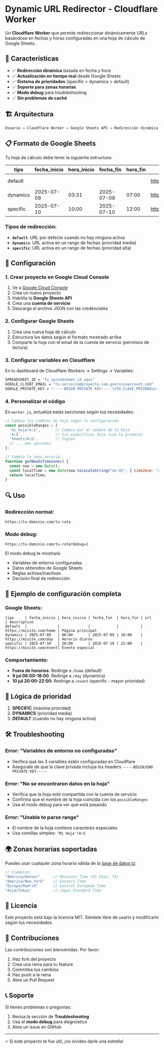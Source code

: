 
# Dynamic URL Redirector - Cloudflare Worker

Un **Cloudflare Worker** que permite redireccionar dinámicamente URLs basándose en fechas y horas configuradas en una hoja de cálculo de Google Sheets.

## 🚀 Características

- ✅ **Redirección dinámica** basada en fecha y hora
- ✅ **Actualización en tiempo real** desde Google Sheets
- ✅ **Sistema de prioridades** (specific > dynamics > default)
- ✅ **Soporte para zonas horarias**
- ✅ **Modo debug** para troubleshooting
- ✅ **Sin problemas de caché**

## 🏗️ Arquitectura

```
Usuario → Cloudflare Worker → Google Sheets API → Redirección dinámica
```

## 📋 Formato de Google Sheets

Tu hoja de cálculo debe tener la siguiente estructura:

| tipo     | fecha_inicio | hora_inicio | fecha_fin  | hora_fin | url                    | description |
|----------|-------------|-------------|------------|----------|------------------------|-------------|
| default  |             |             |            |          | https://ejemplo.com/home | Página por defecto |
| dynamics | 2025-07-09  | 03:31       | 2025-07-09 | 07:00    | https://ejemplo.com/morning | Página matutina |
| specific | 2025-07-10  | 10:00       | 2025-07-10 | 12:00    | https://ejemplo.com/event | Evento especial |

### Tipos de redirección:

- **`default`**: URL por defecto cuando no hay ninguna activa
- **`dynamics`**: URL activa en un rango de fechas (prioridad media)
- **`specific`**: URL activa en un rango de fechas (prioridad alta)

## 🔧 Configuración

### 1. Crear proyecto en Google Cloud Console

1. Ve a [Google Cloud Console](https://console.cloud.google.com/)
2. Crea un nuevo proyecto
3. Habilita la **Google Sheets API**
4. Crea una **cuenta de servicio**
5. Descarga el archivo JSON con las credenciales

### 2. Configurar Google Sheets

1. Crea una nueva hoja de cálculo
2. Estructura los datos según el formato mostrado arriba
3. Comparte la hoja con el email de la cuenta de servicio (permisos de lectura)

### 3. Configurar variables en Cloudflare

En tu dashboard de Cloudflare Workers → Settings → Variables:

```bash
SPREADSHEET_ID = "tu_spreadsheet_id_aqui"
GOOGLE_CLIENT_EMAIL = "tu-servicio@proyecto.iam.gserviceaccount.com"
GOOGLE_PRIVATE_KEY = "-----BEGIN PRIVATE KEY-----\nTU_CLAVE_PRIVADA\n-----END PRIVATE KEY-----\n"
```

### 4. Personalizar el código

En `worker.js`, actualiza estas secciones según tus necesidades:

```javascript
// Cambia los nombres de hoja según tu configuración
const possibleRanges = [
  'mi_hoja!A:G',       // Cambia por el nombre de tu hoja
  'A:G',               // Sin especificar hoja (usa la primera)
  'Sheet1!A:G',        // Inglés
  // ... más opciones
];

// Cambia la zona horaria
function getNowInTimezone() {
  const now = new Date();
  const localTime = new Date(now.toLocaleString("en-US", { timeZone: "America/Denver" })); // Cambia aquí
  return localTime;
}
```

## 🔍 Uso

### Redirección normal:
```
https://tu-dominio.com/tu-ruta
```

### Modo debug:
```
https://tu-dominio.com/tu-ruta?debug=1
```

El modo debug te mostrará:
- Variables de entorno configuradas
- Datos obtenidos de Google Sheets
- Reglas activas/inactivas
- Decisión final de redirección

## 📝 Ejemplo de configuración completa

### Google Sheets:
```
tipo     | fecha_inicio | hora_inicio | fecha_fin  | hora_fin | url                    | description
default  |              |             |            |          | https://misite.com/home | Página principal
dynamics | 2025-07-09   | 06:00       | 2025-07-09 | 18:00    | https://misite.com/day  | Horario diurno
specific | 2025-07-10   | 20:00       | 2025-07-10 | 22:00    | https://misite.com/event| Evento especial
```

### Comportamiento:
- **Fuera de horarios**: Redirige a `/home` (default)
- **9 jul 06:00-18:00**: Redirige a `/day` (dynamics)
- **10 jul 20:00-22:00**: Redirige a `/event` (specific - mayor prioridad)

## 🔄 Lógica de prioridad

1. **SPECIFIC** (máxima prioridad)
2. **DYNAMICS** (prioridad media)
3. **DEFAULT** (cuando no hay ninguna activa)

## 🛠️ Troubleshooting

### Error: "Variables de entorno no configuradas"
- Verifica que las 3 variables estén configuradas en Cloudflare
- Asegúrate de que la clave privada incluya los headers `-----BEGIN/END PRIVATE KEY-----`

### Error: "No se encontraron datos en la hoja"
- Verifica que la hoja esté compartida con la cuenta de servicio
- Confirma que el nombre de la hoja coincida con los `possibleRanges`
- Usa el modo debug para ver qué está pasando

### Error: "Unable to parse range"
- El nombre de la hoja contiene caracteres especiales
- Usa comillas simples: `'Mi Hoja'!A:G`

## 🌍 Zonas horarias soportadas

Puedes usar cualquier zona horaria válida de la [base de datos tz](https://en.wikipedia.org/wiki/List_of_tz_database_time_zones):

```javascript
// Ejemplos:
"America/Denver"      // Mountain Time (El Paso, TX)
"America/New_York"    // Eastern Time
"Europe/Madrid"       // Central European Time
"Asia/Tokyo"          // Japan Standard Time
```

## 📄 Licencia

Este proyecto está bajo la licencia MIT. Siéntete libre de usarlo y modificarlo según tus necesidades.

## 🤝 Contribuciones

Las contribuciones son bienvenidas. Por favor:

1. Haz fork del proyecto
2. Crea una rama para tu feature
3. Commitea tus cambios
4. Haz push a la rama
5. Abre un Pull Request

## 📞 Soporte

Si tienes problemas o preguntas:

1. Revisa la sección de **Troubleshooting**
2. Usa el **modo debug** para diagnóstico
3. Abre un issue en GitHub

---

⭐ Si este proyecto te fue útil, ¡no olvides darle una estrella!
